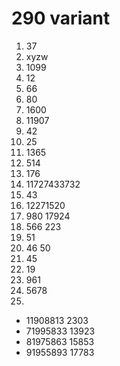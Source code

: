 # 290 variant

1. 37 
2. xyzw 
3. 1099
4. 12
5. 66
6. 80
7. 1600
8. 11907
9. 42
10. 25
11. 1365
12. 514
13. 176
14. 11727433732
15. 43
16. 12271520
17. 980 17924
18. 566 223
19. 51
20. 46 50
21. 45
22. 19
23. 961
24. 5678
25. 
- 11908813 2303
- 71995833 13923
- 81975863 15853
- 91955893 17783